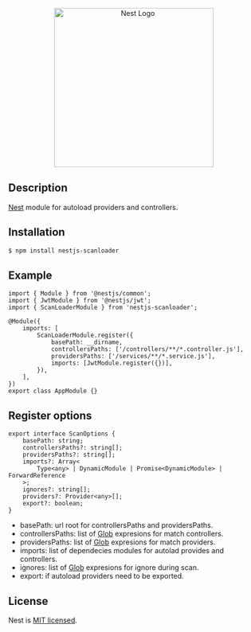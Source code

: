 <p align="center">
  <a href="http://nestjs.com/" target="blank"><img src="https://nestjs.com/img/logo_text.svg" width="320" alt="Nest Logo" /></a>
</p>

## Description

[Nest](https://github.com/nestjs/nest) module for autoload providers and controllers.

## Installation

```bash
$ npm install nestjs-scanloader
```

## Example

```TS
import { Module } from '@nestjs/common';
import { JwtModule } from '@nestjs/jwt';
import { ScanLoaderModule } from 'nestjs-scanloader';

@Module({
    imports: [
        ScanLoaderModule.register({
            basePath: __dirname,
            controllersPaths: ['/controllers/**/*.controller.js'],
            providersPaths: ['/services/**/*.service.js'],
            imports: [JwtModule.register({})],
        }),
    ],
})
export class AppModule {}
```

## Register options

```TS
export interface ScanOptions {
    basePath: string;
    controllersPaths?: string[];
    providersPaths?: string[];
    imports?: Array<
        Type<any> | DynamicModule | Promise<DynamicModule> | ForwardReference
    >;
    ignores?: string[];
    providers?: Provider<any>[];
    export?: boolean;
}
```

-   basePath: url root for controllersPaths and providersPaths.
-   controllersPaths: list of [Glob](https://www.npmjs.com/package/glob) expresions for match controllers.
-   providersPaths: list of [Glob](https://www.npmjs.com/package/glob) expresions for match providers.
-   imports: list of dependecies modules for autolad provides and controllers.
-   ignores: list of [Glob](https://www.npmjs.com/package/glob) expresions for ignore during scan.
-   export: if autoload providers need to be exported.

## License

Nest is [MIT licensed](LICENSE).
